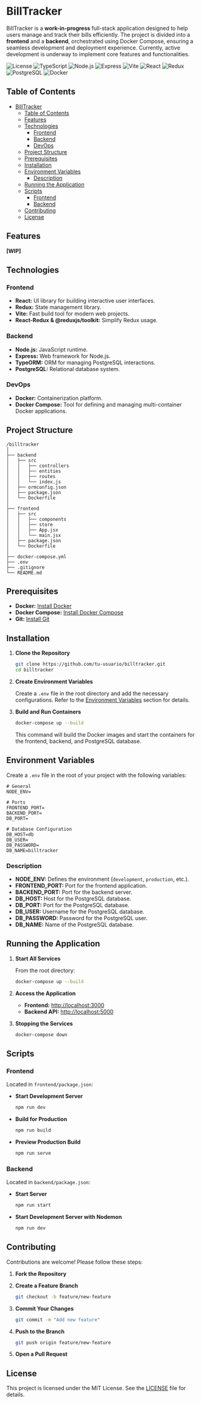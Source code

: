 # BillTracker

BillTracker is a **work-in-progress** full-stack application designed to help users manage and track their bills efficiently. The project is divided into a **frontend** and a **backend**, orchestrated using Docker Compose, ensuring a seamless development and deployment experience. Currently, active development is underway to implement core features and functionalities.

![License](https://img.shields.io/badge/license-MIT-blue.svg)
![TypeScript](https://img.shields.io/badge/TypeScript-007ACC?style=for-the-badge&logo=typescript&logoColor=white)
![Node.js](https://img.shields.io/badge/node.js-14.17.0-green.svg)
![Express](https://img.shields.io/badge/Express-404D59?style=for-the-badge)
![Vite](https://img.shields.io/badge/Vite-646C9A?style=for-the-badge&logo=vite&logoColor=white)
![React](https://img.shields.io/badge/react-17.0.2-blue.svg)
![Redux](https://img.shields.io/badge/Redux-593D88?style=for-the-badge&logo=redux&logoColor=white)
![PostgreSQL](https://img.shields.io/badge/PostgreSQL-336791?style=for-the-badge&logo=postgresql&logoColor=white)
![Docker](https://img.shields.io/badge/docker-supported-blue)

## Table of Contents

- [BillTracker](#billtracker)
  - [Table of Contents](#table-of-contents)
  - [Features](#features)
  - [Technologies](#technologies)
    - [Frontend](#frontend)
    - [Backend](#backend)
    - [DevOps](#devops)
  - [Project Structure](#project-structure)
  - [Prerequisites](#prerequisites)
  - [Installation](#installation)
  - [Environment Variables](#environment-variables)
    - [Description](#description)
  - [Running the Application](#running-the-application)
  - [Scripts](#scripts)
    - [Frontend](#frontend-1)
    - [Backend](#backend-1)
  - [Contributing](#contributing)
  - [License](#license)

## Features

**[WIP]**

## Technologies

### Frontend

- **React:** UI library for building interactive user interfaces.
- **Redux:** State management library.
- **Vite:** Fast build tool for modern web projects.
- **React-Redux & @reduxjs/toolkit:** Simplify Redux usage.

### Backend

- **Node.js:** JavaScript runtime.
- **Express:** Web framework for Node.js.
- **TypeORM:** ORM for managing PostgreSQL interactions.
- **PostgreSQL:** Relational database system.

### DevOps

- **Docker:** Containerization platform.
- **Docker Compose:** Tool for defining and managing multi-container Docker applications.

## Project Structure

```plaintext
/billtracker
│
├── backend
│   ├── src
│   │   ├── controllers
│   │   ├── entities
│   │   ├── routes
│   │   └── index.js
│   ├── ormconfig.json
│   ├── package.json
│   └── Dockerfile
│
├── frontend
│   ├── src
│   │   ├── components
│   │   ├── store
│   │   ├── App.jsx
│   │   └── main.jsx
│   ├── package.json
│   └── Dockerfile
│
├── docker-compose.yml
├── .env
├── .gitignore
└── README.md
```

## Prerequisites

- **Docker:** [Install Docker](https://docs.docker.com/get-docker/)
- **Docker Compose:** [Install Docker Compose](https://docs.docker.com/compose/install/)
- **Git:** [Install Git](https://git-scm.com/downloads)

## Installation

1. **Clone the Repository**

   ```bash
   git clone https://github.com/tu-usuario/billtracker.git
   cd billtracker
   ```

2. **Create Environment Variables**

   Create a `.env` file in the root directory and add the necessary configurations. Refer to the [Environment Variables](#environment-variables) section for details.

3. **Build and Run Containers**

   ```bash
   docker-compose up --build
   ```

   This command will build the Docker images and start the containers for the frontend, backend, and PostgreSQL database.

## Environment Variables

Create a `.env` file in the root of your project with the following variables:

```dotenv
# General
NODE_ENV=

# Ports
FRONTEND_PORT=
BACKEND_PORT=
DB_PORT=

# Database Configuration
DB_HOST=db
DB_USER=
DB_PASSWORD=
DB_NAME=billtracker
```

### Description

- **NODE_ENV:** Defines the environment (`development`, `production`, etc.).
- **FRONTEND_PORT:** Port for the frontend application.
- **BACKEND_PORT:** Port for the backend server.
- **DB_HOST:** Host for the PostgreSQL database.
- **DB_PORT:** Port for the PostgreSQL database.
- **DB_USER:** Username for the PostgreSQL database.
- **DB_PASSWORD:** Password for the PostgreSQL user.
- **DB_NAME:** Name of the PostgreSQL database.

## Running the Application

1. **Start All Services**

   From the root directory:

   ```bash
   docker-compose up --build
   ```

2. **Access the Application**

   - **Frontend:** [http://localhost:3000](http://localhost:3000)
   - **Backend API:** [http://localhost:5000](http://localhost:5000)

3. **Stopping the Services**

   ```bash
   docker-compose down
   ```

## Scripts

### Frontend

Located in `frontend/package.json`:

- **Start Development Server**

  ```bash
  npm run dev
  ```

- **Build for Production**

  ```bash
  npm run build
  ```

- **Preview Production Build**

  ```bash
  npm run serve
  ```

### Backend

Located in `backend/package.json`:

- **Start Server**

  ```bash
  npm run start
  ```

- **Start Development Server with Nodemon**

  ```bash
  npm run dev
  ```

## Contributing

Contributions are welcome! Please follow these steps:

1. **Fork the Repository**

2. **Create a Feature Branch**

   ```bash
   git checkout -b feature/new-feature
   ```

3. **Commit Your Changes**

   ```bash
   git commit -m "Add new feature"
   ```

4. **Push to the Branch**

   ```bash
   git push origin feature/new-feature
   ```

5. **Open a Pull Request**

## License

This project is licensed under the MIT License. See the [LICENSE](LICENSE) file for details.